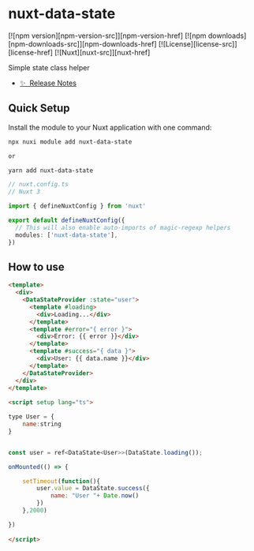 <!--
Get your module up and running quickly.

Find and replace all on all files (CMD+SHIFT+F):
- Name: Nuxt DataState
- Package name: nuxt-data-state
- Description: My new Nuxt module
-->

# nuxt-data-state

[![npm version][npm-version-src]][npm-version-href]
[![npm downloads][npm-downloads-src]][npm-downloads-href]
[![License][license-src]][license-href]
[![Nuxt][nuxt-src]][nuxt-href]

Simple state class helper

- [✨ &nbsp;Release Notes](/CHANGELOG.md)
<!-- - [🏀 Online playground](https://stackblitz.com/github/zenozaga/nuxt-data-state?file=playground%2Fapp.vue) -->
<!-- - [📖 &nbsp;Documentation](https://example.com) -->
 

## Quick Setup

Install the module to your Nuxt application with one command:

```bash
npx nuxi module add nuxt-data-state

or

yarn add nuxt-data-state
```

```ts
// nuxt.config.ts
// Nuxt 3

import { defineNuxtConfig } from 'nuxt'

export default defineNuxtConfig({
  // This will also enable auto-imports of magic-regexp helpers
  modules: ['nuxt-data-state'],
})
```

## How to use


```html
<template>
  <div>
    <DataStateProvider :state="user">
      <template #loading>
        <div>Loading...</div>
      </template>
      <template #error="{ error }">
        <div>Error: {{ error }}</div>
      </template>
      <template #success="{ data }">
        <div>User: {{ data.name }}</div>
      </template>
    </DataStateProvider>
  </div>
</template>
 
<script setup lang="ts">

type User = {
    name:string
}


const user = ref<DataState<User>>(DataState.loading());

onMounted(() => {

    setTimeout(function(){
        user.value = DataState.success({
            name: "User "+ Date.now()
        })
    },2000)

})
    
</script>
```
